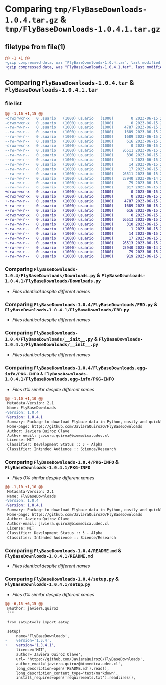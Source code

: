 # Comparing `tmp/FlyBaseDownloads-1.0.4.tar.gz` & `tmp/FlyBaseDownloads-1.0.4.1.tar.gz`

## filetype from file(1)

```diff
@@ -1 +1 @@
-gzip compressed data, was "FlyBaseDownloads-1.0.4.tar", last modified: Thu Jun 15 22:27:44 2023, max compression
+gzip compressed data, was "FlyBaseDownloads-1.0.4.1.tar", last modified: Thu Jun 15 22:32:44 2023, max compression
```

## Comparing `FlyBaseDownloads-1.0.4.tar` & `FlyBaseDownloads-1.0.4.1.tar`

### file list

```diff
@@ -1,16 +1,15 @@
-drwxrwxr-x   0 usuario   (1000) usuario   (1000)        0 2023-06-15 22:27:44.475942 FlyBaseDownloads-1.0.4/
-drwxrwxr-x   0 usuario   (1000) usuario   (1000)        0 2023-06-15 22:27:44.471942 FlyBaseDownloads-1.0.4/FlyBaseDownloads/
--rw-rw-r--   0 usuario   (1000) usuario   (1000)     4787 2023-06-15 22:18:16.000000 FlyBaseDownloads-1.0.4/FlyBaseDownloads/Downloads.py
--rw-rw-r--   0 usuario   (1000) usuario   (1000)     1689 2023-06-15 21:50:47.000000 FlyBaseDownloads-1.0.4/FlyBaseDownloads/FBD.py
--rw-rw-r--   0 usuario   (1000) usuario   (1000)     1689 2023-06-15 21:45:26.000000 FlyBaseDownloads-1.0.4/FlyBaseDownloads/FBD_s.py
--rw-rw-r--   0 usuario   (1000) usuario   (1000)      616 2023-06-15 21:50:54.000000 FlyBaseDownloads-1.0.4/FlyBaseDownloads/__init__.py
-drwxrwxr-x   0 usuario   (1000) usuario   (1000)        0 2023-06-15 22:27:44.475942 FlyBaseDownloads-1.0.4/FlyBaseDownloads.egg-info/
--rw-rw-r--   0 usuario   (1000) usuario   (1000)    26511 2023-06-15 22:27:44.000000 FlyBaseDownloads-1.0.4/FlyBaseDownloads.egg-info/PKG-INFO
--rw-rw-r--   0 usuario   (1000) usuario   (1000)      336 2023-06-15 22:27:44.000000 FlyBaseDownloads-1.0.4/FlyBaseDownloads.egg-info/SOURCES.txt
--rw-rw-r--   0 usuario   (1000) usuario   (1000)        1 2023-06-15 22:27:44.000000 FlyBaseDownloads-1.0.4/FlyBaseDownloads.egg-info/dependency_links.txt
--rw-rw-r--   0 usuario   (1000) usuario   (1000)       14 2023-06-15 22:27:44.000000 FlyBaseDownloads-1.0.4/FlyBaseDownloads.egg-info/requires.txt
--rw-rw-r--   0 usuario   (1000) usuario   (1000)       17 2023-06-15 22:27:44.000000 FlyBaseDownloads-1.0.4/FlyBaseDownloads.egg-info/top_level.txt
--rw-rw-r--   0 usuario   (1000) usuario   (1000)    26511 2023-06-15 22:27:44.475942 FlyBaseDownloads-1.0.4/PKG-INFO
--rw-rw-r--   0 usuario   (1000) usuario   (1000)    25940 2023-06-14 23:03:31.000000 FlyBaseDownloads-1.0.4/README.md
--rw-rw-r--   0 usuario   (1000) usuario   (1000)       79 2023-06-15 22:27:44.475942 FlyBaseDownloads-1.0.4/setup.cfg
--rw-rw-r--   0 usuario   (1000) usuario   (1000)      917 2023-06-15 22:27:36.000000 FlyBaseDownloads-1.0.4/setup.py
+drwxrwxr-x   0 usuario   (1000) usuario   (1000)        0 2023-06-15 22:32:44.407765 FlyBaseDownloads-1.0.4.1/
+drwxrwxr-x   0 usuario   (1000) usuario   (1000)        0 2023-06-15 22:32:44.403765 FlyBaseDownloads-1.0.4.1/FlyBaseDownloads/
+-rw-rw-r--   0 usuario   (1000) usuario   (1000)     4787 2023-06-15 22:18:16.000000 FlyBaseDownloads-1.0.4.1/FlyBaseDownloads/Downloads.py
+-rw-rw-r--   0 usuario   (1000) usuario   (1000)     1689 2023-06-15 21:50:47.000000 FlyBaseDownloads-1.0.4.1/FlyBaseDownloads/FBD.py
+-rw-rw-r--   0 usuario   (1000) usuario   (1000)      616 2023-06-15 21:50:54.000000 FlyBaseDownloads-1.0.4.1/FlyBaseDownloads/__init__.py
+drwxrwxr-x   0 usuario   (1000) usuario   (1000)        0 2023-06-15 22:32:44.407765 FlyBaseDownloads-1.0.4.1/FlyBaseDownloads.egg-info/
+-rw-rw-r--   0 usuario   (1000) usuario   (1000)    26513 2023-06-15 22:32:44.000000 FlyBaseDownloads-1.0.4.1/FlyBaseDownloads.egg-info/PKG-INFO
+-rw-rw-r--   0 usuario   (1000) usuario   (1000)      310 2023-06-15 22:32:44.000000 FlyBaseDownloads-1.0.4.1/FlyBaseDownloads.egg-info/SOURCES.txt
+-rw-rw-r--   0 usuario   (1000) usuario   (1000)        1 2023-06-15 22:32:44.000000 FlyBaseDownloads-1.0.4.1/FlyBaseDownloads.egg-info/dependency_links.txt
+-rw-rw-r--   0 usuario   (1000) usuario   (1000)       14 2023-06-15 22:32:44.000000 FlyBaseDownloads-1.0.4.1/FlyBaseDownloads.egg-info/requires.txt
+-rw-rw-r--   0 usuario   (1000) usuario   (1000)       17 2023-06-15 22:32:44.000000 FlyBaseDownloads-1.0.4.1/FlyBaseDownloads.egg-info/top_level.txt
+-rw-rw-r--   0 usuario   (1000) usuario   (1000)    26513 2023-06-15 22:32:44.407765 FlyBaseDownloads-1.0.4.1/PKG-INFO
+-rw-rw-r--   0 usuario   (1000) usuario   (1000)    25940 2023-06-14 23:03:31.000000 FlyBaseDownloads-1.0.4.1/README.md
+-rw-rw-r--   0 usuario   (1000) usuario   (1000)       79 2023-06-15 22:32:44.407765 FlyBaseDownloads-1.0.4.1/setup.cfg
+-rw-rw-r--   0 usuario   (1000) usuario   (1000)      919 2023-06-15 22:32:05.000000 FlyBaseDownloads-1.0.4.1/setup.py
```

### Comparing `FlyBaseDownloads-1.0.4/FlyBaseDownloads/Downloads.py` & `FlyBaseDownloads-1.0.4.1/FlyBaseDownloads/Downloads.py`

 * *Files identical despite different names*

### Comparing `FlyBaseDownloads-1.0.4/FlyBaseDownloads/FBD.py` & `FlyBaseDownloads-1.0.4.1/FlyBaseDownloads/FBD.py`

 * *Files identical despite different names*

### Comparing `FlyBaseDownloads-1.0.4/FlyBaseDownloads/__init__.py` & `FlyBaseDownloads-1.0.4.1/FlyBaseDownloads/__init__.py`

 * *Files identical despite different names*

### Comparing `FlyBaseDownloads-1.0.4/FlyBaseDownloads.egg-info/PKG-INFO` & `FlyBaseDownloads-1.0.4.1/FlyBaseDownloads.egg-info/PKG-INFO`

 * *Files 0% similar despite different names*

```diff
@@ -1,10 +1,10 @@
 Metadata-Version: 2.1
 Name: FlyBaseDownloads
-Version: 1.0.4
+Version: 1.0.4.1
 Summary: Package to download Flybase data in Python, easily and quickly.
 Home-page: https://github.com/JavieraQuirozO/FlyBaseDownloads
 Author: Javiera Quiroz Olave
 Author-email: javiera.quiroz@biomedica.udec.cl
 License: MIT
 Classifier: Development Status :: 3 - Alpha
 Classifier: Intended Audience :: Science/Research
```

### Comparing `FlyBaseDownloads-1.0.4/PKG-INFO` & `FlyBaseDownloads-1.0.4.1/PKG-INFO`

 * *Files 0% similar despite different names*

```diff
@@ -1,10 +1,10 @@
 Metadata-Version: 2.1
 Name: FlyBaseDownloads
-Version: 1.0.4
+Version: 1.0.4.1
 Summary: Package to download Flybase data in Python, easily and quickly.
 Home-page: https://github.com/JavieraQuirozO/FlyBaseDownloads
 Author: Javiera Quiroz Olave
 Author-email: javiera.quiroz@biomedica.udec.cl
 License: MIT
 Classifier: Development Status :: 3 - Alpha
 Classifier: Intended Audience :: Science/Research
```

### Comparing `FlyBaseDownloads-1.0.4/README.md` & `FlyBaseDownloads-1.0.4.1/README.md`

 * *Files identical despite different names*

### Comparing `FlyBaseDownloads-1.0.4/setup.py` & `FlyBaseDownloads-1.0.4.1/setup.py`

 * *Files 0% similar despite different names*

```diff
@@ -6,15 +6,15 @@
 @author: javiera.quiroz
 """
 
 from setuptools import setup
 
 setup(
     name='FlyBaseDownloads',
-    version='1.0.4',
+    version='1.0.4.1',
     license='MIT',
     author='Javiera Quiroz Olave',
     url= 'https://github.com/JavieraQuirozO/FlyBaseDownloads',
     author_email='javiera.quiroz@biomedica.udec.cl',
     long_description=open('README.md').read(),
     long_description_content_type='text/markdown',
     install_requires=open('requirements.txt').readlines(),
```

